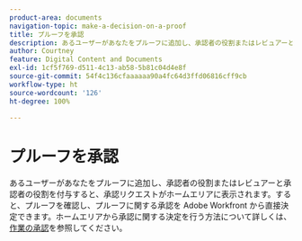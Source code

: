 ```yaml
---
product-area: documents
navigation-topic: make-a-decision-on-a-proof
title: プルーフを承認
description: あるユーザーがあなたをプルーフに追加し、承認者の役割またはレビュアーと承認者の役割を付与すると、承認リクエストがホームエリアに表示されます。すると、プルーフを確認し、プルーフに関する承認を Adobe Workfront から直接決定できます。ホームエリアから承認に関する決定を行う方法について詳しくは、「作業の承認」を参照してください。
author: Courtney
feature: Digital Content and Documents
exl-id: 1cf5f769-d511-4c13-ab58-5b81c04d4e8f
source-git-commit: 54f4c136cfaaaaaa90a4fc64d3ffd06816cff9cb
workflow-type: ht
source-wordcount: '126'
ht-degree: 100%

---
```


# プルーフを承認

あるユーザーがあなたをプルーフに追加し、承認者の役割またはレビュアーと承認者の役割を付与すると、承認リクエストがホームエリアに表示されます。すると、プルーフを確認し、プルーフに関する承認を Adobe Workfront から直接決定できます。ホームエリアから承認に関する決定を行う方法について詳しくは、[作業の承認](../../../../review-and-approve-work/manage-approvals/approving-work.md)を参照してください。
